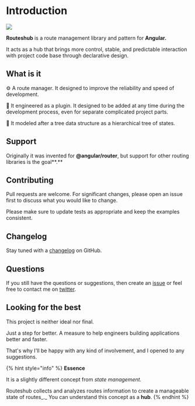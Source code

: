 # Introduction

![](.gitbook/assets/icon_origin_225x225.png)

**Routeshub** is a route management library and pattern for **Angular.**

It acts as a hub that brings more control, stable, and predictable interaction with project code base through declarative design.

## What is it

⚙ A route manager. It designed to improve the reliability and speed of development.

🔩 It engineered as a plugin. It designed to be added at any time during the development process, even for separate complicated project parts.

🔧 It modeled after a tree data structure as a hierarchical tree of states. 

## Support

Originally it was invented for **@angular/router**, but support for other routing libraries is the goal**.**

## **Contributing**

Pull requests are welcome. For significant changes, please open an issue first to discuss what you would like to change.

Please make sure to update tests as appropriate and keep the examples consistent.

## **Changelog**

Stay tuned with a [changelog](https://github.com/retarsis/routeshub/blob/master/CHANGELOG.md) on GitHub.

## Questions

If you still have the questions or suggestions, then create an [issue](https://github.com/retarsis/routeshub/issues) or feel free to contact me on [twitter](https://twitter.com/retarsis).

## Looking for the best

This project is neither ideal nor final.

Just a step for better. A measure to help engineers building applications better and faster.

That's why I'll be happy with any kind of involvement, and I opened to any suggestions.

{% hint style="info" %}
**Essence**

It is a slightly different concept from _state management._

Routeshub collects and analyzes routes information to create a manageable state of routes_._ You can understand this concept as a **hub**.
{% endhint %}

